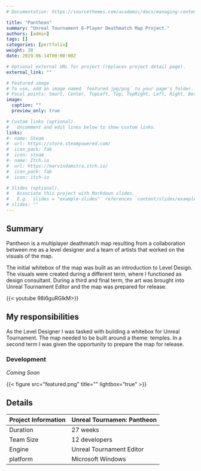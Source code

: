 ```yaml
---
# Documentation: https://sourcethemes.com/academic/docs/managing-content/

title: "Pantheon"
summary: "Unreal Tournament 6-Player Deathmatch Map Project."
authors: [admin]
tags: []
categories: [portfolio]
weight: 30
date: 2019-06-14T00:00:00Z

# Optional external URL for project (replaces project detail page).
external_link: ""

# Featured image
# To use, add an image named `featured.jpg/png` to your page's folder.
# Focal points: Smart, Center, TopLeft, Top, TopRight, Left, Right, BottomLeft, Bottom, BottomRight.
image:
  caption: ""
  preview_only: true

# Custom links (optional).
#   Uncomment and edit lines below to show custom links.
links:
#- name: Steam
#  url: https://store.steampowered.com/
#  icon_pack: fab
#  icon: steam
#- name: Itch.io
#  url: https://marvindamstra.itch.io/
#  icon_pack: fab
#  icon: itch-io

# Slides (optional).
#   Associate this project with Markdown slides.
#   E.g. `slides = "example-slides"` references `content/slides/example-slides.md`. Otherwise, set `slides = ""`.
# slides: ""
---
```

<!--# Documentation: https://sourcethemes.com/academic/docs/writing-markdown-latex/-->

## Summary

Pantheon is a multiplayer deathmatch map resulting from a collaboration between me as a level designer and a team of artists that worked on the visuals of the map.

The initial whitebox of the map was built as an introduction to Level Design. The visuals were created during a different term, where I functioned as design consultant. During a third and final term, the art was brought into Unreal Tournament Editor and the map was prepared for release.

  {{< youtube 98i6guRGlkM>}}

## My responsibilities

As the Level Designer I was tasked with building a whitebox for Unreal Tournament. The map needed to be built around a theme: temples. In a second term I was given the opportunity to prepare the map for release.

### Development

*Coming Soon*

  {{< figure src="featured.png" title="" lightbox="true" >}}

## Details

| Project Information            | Unreal Tournamen: Pantheon |
| ------------------------------ | -------------------------- |
| Duration                       | 27 weeks                   |
| Team Size                      | 12 developers              |
| Engine                         | Unreal Tournament Editor   |
| platform                       | Microsoft Windows          |
